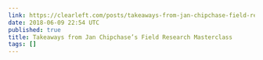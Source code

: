 ```yaml
---
link: https://clearleft.com/posts/takeaways-from-jan-chipchase-field-research-masterclass
date: 2018-06-09 22:54 UTC
published: true
title: Takeaways from Jan Chipchase’s Field Research Masterclass
tags: []
---
```



